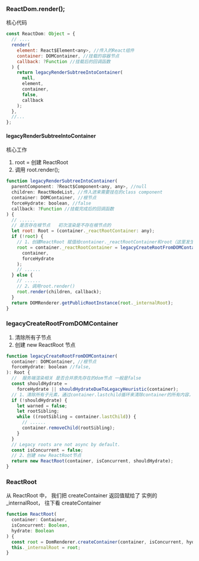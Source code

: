 ### ReactDom.render();

核心代码

```javascript
const ReactDom: Object = {
  // ....
  render(
    element: React$Element<any>, //传入的React组件
    container: DOMContainer, //挂载的容器节点
    callback: ?Function //挂载后的回调函数
  ) {
    return legacyRenderSubtreeIntoContainer(
      null,
      element,
      container,
      false,
      callback
    );
  },
  //...
};
```

#### legacyRenderSubtreeIntoContainer

核心工作

1. root = 创建 ReactRoot
2. 调用 root.render();

```javascript
function legacyRenderSubtreeIntoContainer(
  parentComponent: ?React$Component<any, any>, //null
  children: ReactNodeList, //传入进来需要挂在的class component
  container: DOMContainer, //根节点
  forceHydrate: boolean, //false
  callback: ?Function //挂载完成后的回调函数
) {
  // ......
  // 是否存在根节点   初次渲染是不存在根节点的
  let root: Root = (container._reactRootContainer: any);
  if (!root) {
    // 1、创建ReactRoot 赋值给container._reactRootContainer和root（这里发生了很多事，一件很重要很重要的事   生成了fiber结构树。。）
    root = container._reactRootContainer = legacyCreateRootFromDOMContainer(
      container,
      forceHydrate
    );
    // ......
  } else {
    // ......
    // 2、调用root.render()
    root.render(children, callback);
  }
  return DOMRenderer.getPublicRootInstance(root._internalRoot);
}
```

### legacyCreateRootFromDOMContainer

1. 清除所有子节点
2. 创建 new ReactRoot 节点

```javascript
function legacyCreateRootFromDOMContainer(
  container: DOMContainer, //根节点
  forceHydrate: boolean //false,
): Root {
  //  服务端渲染相关 是否合并原先存在的dom节点 一般是false
  const shouldHydrate =
    forceHydrate || shouldHydrateDueToLegacyHeuristic(container);
  // 1、清除所有子元素，通过container.lastchild循环来清除container的所有内容，因为我们的属于首次渲染，container里边不包含任何元素
  if (!shouldHydrate) {
    let warned = false;
    let rootSibling;
    while ((rootSibling = container.lastChild)) {
      // ......
      container.removeChild(rootSibling);
    }
  }
  // Legacy roots are not async by default.
  const isConcurrent = false;
  // 2、创建 new ReactRoot节点
  return new ReactRoot(container, isConcurrent, shouldHydrate);
}
```

### ReactRoot

从 ReactRoot 中， 我们把 createContainer 返回值赋给了 实例的\_internalRoot， 往下看 createContainer

```javascript
function ReactRoot(
  container: Container,
  isConcurrent: Boolean,
  hydrate: Boolean
) {
  const root = DomRenderer.createContainer(container, isConcurrent, hydrate);
  this._internalRoot = root;
}
```
